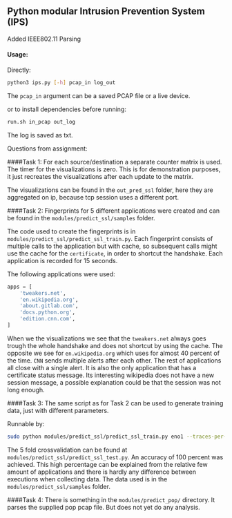 ## Python modular Intrusion Prevention System (IPS)

Added IEEE802.11 Parsing

#### Usage:

Directly:
```bash
python3 ips.py [-h] pcap_in log_out
```
The `pcap_in` argument can be a saved PCAP file or a live device.

or to install dependencies before running:
```bash
run.sh in_pcap out_log
```

The log is saved as txt.


Questions from assignment:

####Task 1:
For each source/destination a separate counter matrix is used. The timer for the visualizations
is zero. This is for demonstration purposes, it just recreates the visualizations after each update
to the matrix.

The visualizations can be found in the `out_pred_ssl` folder, here they are aggregated on ip, because tcp
session uses a different port.

####Task 2:
Fingerprints for 5 different applications were created and can be found in the `modules/predict_ssl/samples` folder.

The code used to create the fingerprints is in `modules/predict_ssl/predict_ssl_train.py`. Each fingerprint consists of
multiple calls to the application but with cache, so subsequent calls might use the cache for the `certificate`, in
order to shortcut the handshake. Each application is recorded for 15 seconds.

The following applications were used:
```python
apps = [
    'tweakers.net',
    'en.wikipedia.org',
    'about.gitlab.com',
    'docs.python.org',
    'edition.cnn.com',
]
```

When we the visualizations we see that the `tweakers.net` always goes trough the whole handshake and does not shortcut by
using the cache. The opposite we see for `en.wikipedia.org` which uses for almost 40 percent of the time. `CNN` sends
multiple alerts after each other. The rest of applications all close with a single alert. It is also the only application 
that has a certificate status message. Its interesting wikipedia does not have a new
session message, a possible explanation could be that the session was not long enough.

####Task 3:
The same script as for Task 2 can be used to generate training data, just with different parameters.

Runnable by:

```bash
sudo python modules/predict_ssl/predict_ssl_train.py eno1 --traces-per-app 30 --time-per-trace 15
```

The 5 fold crossvalidation can be found at `modules/predict_ssl/predict_ssl_test.py`. An accuracy of 100 percent was
achieved. This high percentage can be explained from the relative few amount of applications and there is hardly
any difference between executions when collecting data. The data used is in the `modules/predict_ssl/samples` folder.


####Task 4:
There is something in the `modules/predict_pop/` directory. It parses the supplied pop pcap file. But does not yet
do any analysis.